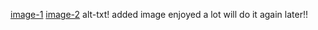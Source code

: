 [image-1](https://user-images.githubusercontent.com/86227942/160250964-5baf8522-0801-42e7-9143-7e26cdea767d.jpg) 
[image-2](https://user-images.githubusercontent.com/86227942/160251029-4583da94-6ea8-4343-80f5-de94c2b101b3.jpg) alt-txt!
added image
enjoyed a lot
will do it again later!!
